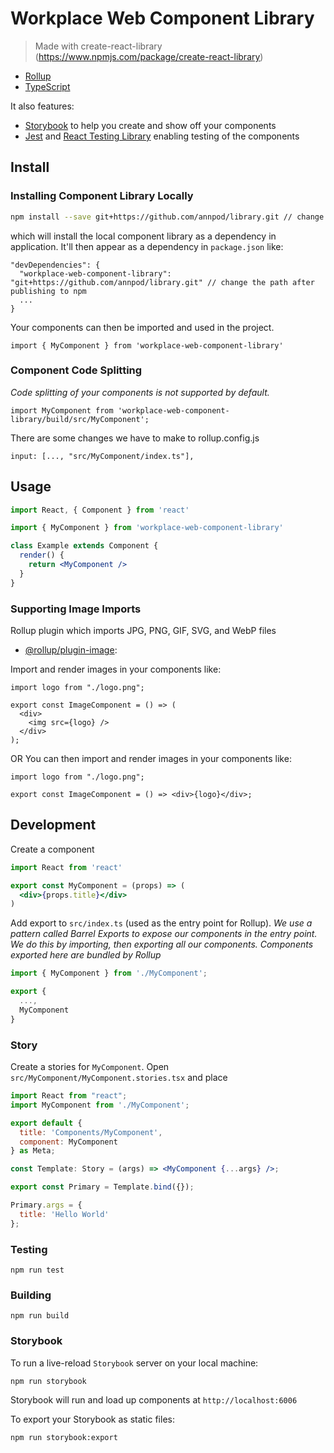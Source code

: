 # Workplace Web Component Library

> Made with create-react-library (https://www.npmjs.com/package/create-react-library)

- [Rollup](https://github.com/rollup/rollup)
- [TypeScript](https://www.typescriptlang.org/)

It also features:

- [Storybook](https://storybook.js.org/) to help you create and show off your components
- [Jest](https://jestjs.io/) and [React Testing Library](https://github.com/testing-library/react-testing-library) enabling testing of the components


## Install

### Installing Component Library Locally


```bash
npm install --save git+https://github.com/annpod/library.git // change the path after publishing to npm
```

which will install the local component library as a dependency in application. It'll then appear as a dependency in `package.json` like:

```
"devDependencies": {
  "workplace-web-component-library": "git+https://github.com/annpod/library.git" // change the path after publishing to npm
  ...
}
```

Your components can then be imported and used in the project.

```
import { MyComponent } from 'workplace-web-component-library'
```

### Component Code Splitting


*Code splitting of your components is not supported by default.*

```
import MyComponent from 'workplace-web-component-library/build/src/MyComponent';
```

There are some changes we have to make to rollup.config.js

```
input: [..., "src/MyComponent/index.ts"],
```


## Usage

```jsx
import React, { Component } from 'react'

import { MyComponent } from 'workplace-web-component-library'

class Example extends Component {
  render() {
    return <MyComponent />
  }
}
```


### Supporting Image Imports

Rollup plugin which imports JPG, PNG, GIF, SVG, and WebP files 
- [@rollup/plugin-image](https://github.com/rollup/plugins/tree/master/packages/image):

Import and render images in your components like:

```tsx
import logo from "./logo.png";

export const ImageComponent = () => (
  <div>
    <img src={logo} />
  </div>
);
```
OR
You can then import and render images in your components like:

```tsx
import logo from "./logo.png";

export const ImageComponent = () => <div>{logo}</div>;
```

## Development

Create a component

```jsx
import React from 'react'

export const MyComponent = (props) => (
  <div>{props.title}</div>
)
```

Add export to `src/index.ts` (used as the entry point for Rollup). 
*We use a pattern called Barrel Exports to expose our components in the entry point. We do this by importing, then exporting all our components. Components exported here are bundled by Rollup*

```jsx
import { MyComponent } from './MyComponent';

export {
  ...,
  MyComponent
}

```

### Story

Create a stories for `MyComponent`. Open `src/MyComponent/MyComponent.stories.tsx` and place

```jsx
import React from "react";
import MyComponent from './MyComponent';

export default {
  title: 'Components/MyComponent',
  component: MyComponent
} as Meta;

const Template: Story = (args) => <MyComponent {...args} />;

export const Primary = Template.bind({});

Primary.args = {  
  title: 'Hello World'
};
```

### Testing

```
npm run test
```

### Building

```
npm run build
```

### Storybook

To run a live-reload `Storybook` server on your local machine:

```
npm run storybook
```

Storybook will run and load up components at `http://localhost:6006`


To export your Storybook as static files:

```
npm run storybook:export
```
